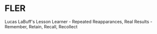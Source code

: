 # FLER
Lucas LaBuff's Lesson Learner - Repeated Reapparances, Real Results - Remember, Retain, Recall, Recollect

